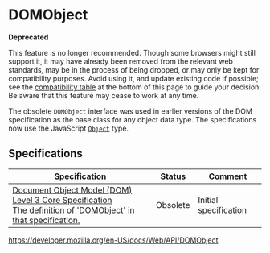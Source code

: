# DOMObject

**Deprecated**

This feature is no longer recommended. Though some browsers might still support it, it may have already been removed from the relevant web standards, may be in the process of being dropped, or may only be kept for compatibility purposes. Avoid using it, and update existing code if possible; see the [compatibility table](#browser_compatibility) at the bottom of this page to guide your decision. Be aware that this feature may cease to work at any time.

The obsolete `DOMObject` interface was used in earlier versions of the DOM specification as the base class for any object data type. The specifications now use the JavaScript [`Object`](https://developer.mozilla.org/en-US/docs/Web/JavaScript/Reference/Global_Objects/Object) type.

## Specifications

<table><thead><tr class="header"><th>Specification</th><th>Status</th><th>Comment</th></tr></thead><tbody><tr class="odd"><td><a href="https://www.w3.org/TR/DOM-Level-3-Core/core.html#DOMObject">Document Object Model (DOM) Level 3 Core Specification<br />
<span class="small">The definition of 'DOMObject' in that specification.</span></a></td><td><span class="spec-obsolete">Obsolete</span></td><td>Initial specification</td></tr></tbody></table>

<a href="https://developer.mozilla.org/en-US/docs/Web/API/DOMObject" class="_attribution-link">https://developer.mozilla.org/en-US/docs/Web/API/DOMObject</a>
